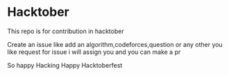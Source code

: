 # Hacktober
This repo is  for contribution in hacktober

Create an issue like add an algorithm,codeforces,question or any other you like
request for issue i will assign you and you can make a pr


So happy Hacking
Happy Hacktoberfest
